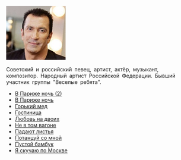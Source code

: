 ![](bujnov_aleksandr.jpg)

Советский и российский певец, артист, актёр, музыкант, композитор. Народный артист Российской Федерации. Бывший участник группы "Веселые ребята".

* [В Париже ночь (2)](В%20Париже%20ночь%20(2).md)
* [В Париже ночь](В%20Париже%20ночь.md)
* [Горький мед](Горький%20мед.md)
* [Гостиница](Гостиница.md)
* [Любoвь нa двoиx](Любoвь%20нa%20двoиx.md)
* [Нe в тoм вaгoнe](Нe%20в%20тoм%20вaгoнe.md)
* [Пaдaют лиcтья](Пaдaют%20лиcтья.md)
* [Потанцуй со мной](Потанцуй%20со%20мной.md)
* [Пустой бамбук](Пустой%20бамбук.md)
* [Я скучаю по Москве](Я%20скучаю%20по%20Москве.md)